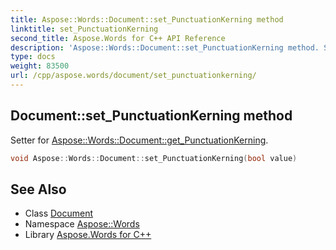 ```yaml
---
title: Aspose::Words::Document::set_PunctuationKerning method
linktitle: set_PunctuationKerning
second_title: Aspose.Words for C++ API Reference
description: 'Aspose::Words::Document::set_PunctuationKerning method. Setter for Aspose::Words::Document::get_PunctuationKerning in C++.'
type: docs
weight: 83500
url: /cpp/aspose.words/document/set_punctuationkerning/
---
```

## Document::set_PunctuationKerning method


Setter for [Aspose::Words::Document::get_PunctuationKerning](../get_punctuationkerning/).

```cpp
void Aspose::Words::Document::set_PunctuationKerning(bool value)
```

## See Also

* Class [Document](../)
* Namespace [Aspose::Words](../../)
* Library [Aspose.Words for C++](../../../)
